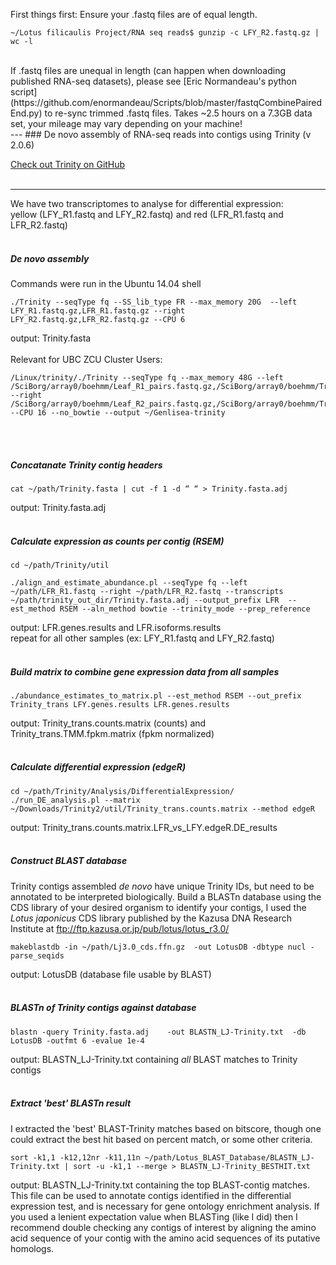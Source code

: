 First things first:
Ensure your .fastq files are of equal length.
```
~/Lotus filicaulis Project/RNA seq reads$ gunzip -c LFY_R2.fastq.gz | wc -l
```
<br />
If .fastq files are unequal in length (can happen when downloading published RNA-seq datasets), please see [Eric Normandeau's python script](https://github.com/enormandeau/Scripts/blob/master/fastqCombinePairedEnd.py) to re-sync trimmed .fastq files. Takes ~2.5 hours on a 7.3GB data set, your mileage may vary depending on your machine!
<br />
---
### De novo assembly of RNA-seq reads into contigs using Trinity (v 2.0.6)


[Check out Trinity on GitHub](https://github.com/trinityrnaseq/trinityrnaseq/wiki)
<br />
<br />

---


We have two transcriptomes to analyse for differential expression: <br />
yellow (LFY_R1.fastq and LFY_R2.fastq) and red (LFR_R1.fastq and LFR_R2.fastq) <br />
<br />

##### De novo assembly

Commands were run in the Ubuntu 14.04 shell
```
./Trinity --seqType fq --SS_lib_type FR --max_memory 20G  --left LFY_R1.fastq.gz,LFR_R1.fastq.gz --right LFY_R2.fastq.gz,LFR_R2.fastq.gz --CPU 6
```
output: Trinity.fasta
<br />
<br />
Relevant for UBC ZCU Cluster Users:
```
/Linux/trinity/./Trinity --seqType fq --max_memory 48G --left /SciBorg/array0/boehmm/Leaf_R1_pairs.fastq.gz,/SciBorg/array0/boehmm/Trap_R1_pairs.fastq.gz --right /SciBorg/array0/boehmm/Leaf_R2_pairs.fastq.gz,/SciBorg/array0/boehmm/Trap_R2_pairs.fastq.gz --CPU 16 --no_bowtie --output ~/Genlisea-trinity

```
<br />
<br />

##### Concatanate Trinity contig headers
```
cat ~/path/Trinity.fasta | cut -f 1 -d “ “ > Trinity.fasta.adj
```
output: Trinity.fasta.adj
<br />
<br />
##### Calculate expression as counts per contig (RSEM)

```
cd ~/path/Trinity/util

./align_and_estimate_abundance.pl --seqType fq --left ~/path/LFR_R1.fastq --right ~/path/LFR_R2.fastq --transcripts   ~/path/trinity_out_dir/Trinity.fasta.adj --output_prefix LFR 	--est_method RSEM --aln_method bowtie --trinity_mode --prep_reference
```
output: LFR.genes.results and LFR.isoforms.results<br />
repeat for all other samples (ex: LFY_R1.fastq and LFY_R2.fastq) 
<br />
<br />
##### Build matrix to combine gene expression data from all samples
```
./abundance_estimates_to_matrix.pl --est_method RSEM --out_prefix Trinity_trans LFY.genes.results LFR.genes.results
```
output: Trinity_trans.counts.matrix (counts) and Trinity_trans.TMM.fpkm.matrix (fpkm normalized)
<br />
<br />
##### Calculate differential expression (edgeR)
```
cd ~/path/Trinity/Analysis/DifferentialExpression/
./run_DE_analysis.pl --matrix ~/Downloads/Trinity2/util/Trinity_trans.counts.matrix --method edgeR
```
output: Trinity_trans.counts.matrix.LFR_vs_LFY.edgeR.DE_results
<br />
<br />

##### Construct BLAST database 

Trinity contigs assembled *de novo* have unique Trinity IDs, but need to be annotated to be interpreted biologically.
Build a BLASTn database using the CDS library of your desired organism to identify your contigs, I used the *Lotus japonicus* CDS library published by the Kazusa DNA Research Institute at ftp://ftp.kazusa.or.jp/pub/lotus/lotus_r3.0/ 
```
makeblastdb -in ~/path/Lj3.0_cds.ffn.gz  -out LotusDB -dbtype nucl -parse_seqids
```
output: LotusDB (database file usable by BLAST)
<br />
<br />
##### BLASTn of Trinity contigs against database
```
blastn -query Trinity.fasta.adj    -out BLASTN_LJ-Trinity.txt  -db LotusDB -outfmt 6 -evalue 1e-4
```
output: BLASTN_LJ-Trinity.txt containing *all* BLAST matches to Trinity contigs
<br />
<br />
##### Extract 'best' BLASTn result 
I extracted the 'best' BLAST-Trinity matches based on bitscore, though one could extract the best hit based on percent match, or some other criteria. 
```
sort -k1,1 -k12,12nr -k11,11n ~/path/Lotus_BLAST_Database/BLASTN_LJ-Trinity.txt | sort -u -k1,1 --merge > BLASTN_LJ-Trinity_BESTHIT.txt
```
output: BLASTN_LJ-Trinity.txt containing the top BLAST-contig matches. This file can be used to annotate contigs identified in the differential expression test, and is necessary for gene ontology enrichment analysis. If you used a lenient expectation value when BLASTing (like I did) then I recommend double checking any contigs of interest by aligning the amino acid sequence of your contig with the amino acid sequences of its putative homologs. 




